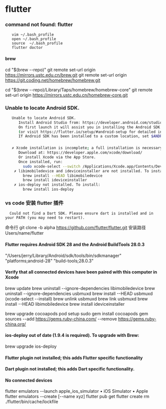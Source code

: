 # flutter

### command not found: flutter

```
   vim ~/.bash_profile
   open ~/.bash_profile
   source  ~/.bash_profile
   flutter doctor
```
#### brew 
cd "$(brew --repo)"
git remote set-url origin https://mirrors.ustc.edu.cn/brew.git 
git remote set-url origin https://git.coding.net/homebrew/homebrew.git

cd "$(brew --repo)/Library/Taps/homebrew/homebrew-core"
git remote set-url origin https://mirrors.ustc.edu.cn/homebrew-core.git

### Unable to locate Android SDK.

```bash
   Unable to locate Android SDK.
      Install Android Studio from: https://developer.android.com/studio/index.html
      On first launch it will assist you in installing the Android SDK components.
      (or visit https://flutter.io/setup/#android-setup for detailed instructions).
      If Android SDK has been installed to a custom location, set $ANDROID_HOME to that location.
```

###

```bash
   ✗ Xcode installation is incomplete; a full installation is necessary for iOS development.
      Download at: https://developer.apple.com/xcode/download/
      Or install Xcode via the App Store.
      Once installed, run:
        sudo xcode-select --switch /Applications/Xcode.app/Contents/Developer
    ✗ libimobiledevice and ideviceinstaller are not installed. To install, run:
        brew install --HEAD libimobiledevice
        brew install ideviceinstaller
    ✗ ios-deploy not installed. To install:
        brew install ios-deploy
```

### vs code 安装 flutter 插件

```
  Could not find a Dart SDK. Please ensure dart is installed and in your PATH (you may need to restart).
```

命令行
git clone -b alpha https://github.com/flutter/flutter.git
安装路径
Users/name/flutter

#### Flutter requires Android SDK 28 and the Android BuildTools 28.0.3

"/Users/jerry/Library/Android/sdk/tools/bin/sdkmanager" "platforms;android-28" "build-tools;28.0.3"

#### Verify that all connected devices have been paired with this computer in Xcode

brew update
brew uninstall --ignore-dependencies libimobiledevice
brew uninstall --ignore-dependencies usbmuxd
brew install --HEAD usbmuxd (xcode-select --install)
brew unlink usbmuxd
brew link usbmuxd
brew install --HEAD libimobiledevice
brew install ideviceinstaller

brew upgrade cocoapods
pod setup
sudo gem install cocoapods
gem sources --add https://gems.ruby-china.com/ --remove https://gems.ruby-china.org/ 

#### ios-deploy out of date (1.9.4 is required). To upgrade with Brew:
brew upgrade ios-deploy
#### Flutter plugin not installed; this adds Flutter specific functionality
#### Dart plugin not installed; this adds Dart specific functionality.

#### No connected devices
flutter emulators --launch <emulator id> apple_ios_simulator • iOS Simulator • Apple
flutter emulators --create [--name xyz]
flutter pub get
flutter create
rm ./flutter/bin/cache/lockfile